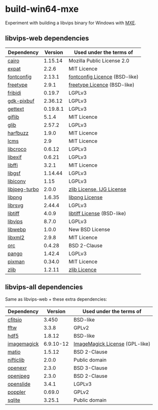 # build-win64-mxe

Experiment with building a libvips binary for Windows with [MXE](https://github.com/mxe/mxe).

## libvips-web dependencies
| Dependency      | Version   | Used under the terms of         |
|-----------------|-----------|---------------------------------|
| [cairo]         | 1.15.14   | Mozilla Public License 2.0      |
| [expat]         | 2.2.6     | MIT Licence                     |
| [fontconfig]    | 2.13.1    | [fontconfig Licence] (BSD-like) |
| [freetype]      | 2.9.1     | [freetype Licence] (BSD-like)   |
| [fribidi]       | 0.19.7    | LGPLv3                          |
| [gdk-pixbuf]    | 2.36.12   | LGPLv3                          |
| [gettext]       | 0.19.8.1  | LGPLv3                          |
| [giflib]        | 5.1.4     | MIT Licence                     |
| [glib]          | 2.57.2    | LGPLv3                          |
| [harfbuzz]      | 1.9.0     | MIT Licence                     |
| [lcms]          | 2.9       | MIT Licence                     |
| [libcroco]      | 0.6.12    | LGPLv3                          |
| [libexif]       | 0.6.21    | LGPLv3                          |
| [libffi]        | 3.2.1     | MIT Licence                     |
| [libgsf]        | 1.14.44   | LGPLv3                          |
| [libiconv]      | 1.15      | LGPLv3                          |
| [libjpeg-turbo] | 2.0.0     | [zlib License, IJG License]     |
| [libpng]        | 1.6.35    | [libpng License]                |
| [librsvg]       | 2.44.4    | LGPLv3                          |
| [libtiff]       | 4.0.9     | [libtiff License] (BSD-like)    |
| [libvips]       | 8.7.0     | LGPLv3                          |
| [libwebp]       | 1.0.0     | New BSD License                 |
| [libxml2]       | 2.9.8     | MIT Licence                     |
| [orc]           | 0.4.28    | BSD 2-Clause                    |
| [pango]         | 1.42.4    | LGPLv3                          |
| [pixman]        | 0.34.0    | MIT Licence                     |
| [zlib]          | 1.2.11    | [zlib Licence]                  |

[cairo]: https://cairographics.org/
[expat]: https://github.com/libexpat/libexpat
[fontconfig]: https://www.fontconfig.org/
[fontconfig Licence]: https://cgit.freedesktop.org/fontconfig/tree/COPYING
[freetype]: https://www.freetype.org/
[freetype Licence]: http://git.savannah.gnu.org/cgit/freetype/freetype2.git/tree/docs/FTL.TXT
[fribidi]: https://github.com/fribidi/fribidi
[gdk-pixbuf]: https://github.com/GNOME/gdk-pixbuf
[gettext]: https://www.gnu.org/software/gettext/
[giflib]: https://sourceforge.net/projects/giflib/
[glib]: https://github.com/GNOME/glib
[harfbuzz]: https://github.com/harfbuzz/harfbuzz
[lcms]: https://github.com/mm2/Little-CMS
[libcroco]: https://github.com/GNOME/libcroco
[libexif]: https://github.com/libexif/libexif
[libffi]: https://sourceware.org/libffi/
[libgsf]: https://github.com/GNOME/libgsf
[libiconv]: https://www.gnu.org/software/libiconv/
[libjpeg-turbo]: https://github.com/libjpeg-turbo/libjpeg-turbo
[zlib License, IJG License]: https://github.com/libjpeg-turbo/libjpeg-turbo/blob/master/LICENSE.md
[libpng]: https://github.com/glennrp/libpng
[libpng License]: http://www.libpng.org/pub/png/src/libpng-LICENSE.txt
[librsvg]: https://github.com/GNOME/librsvg
[libtiff]: http://www.simplesystems.org/libtiff/
[libtiff License]: http://www.simplesystems.org/libtiff/misc.html
[libvips]: https://github.com/jcupitt/libvips
[libwebp]: https://github.com/webmproject/libwebp
[libxml2]: https://github.com/GNOME/libxml2
[orc]: https://github.com/GStreamer/orc
[pango]: https://www.pango.org/
[pixman]: http://www.pixman.org/
[zlib]: https://zlib.net/
[zlib Licence]: https://github.com/madler/zlib/blob/master/zlib.h

## libvips-all dependencies
Same as libvips-web + these extra dependencies:

| Dependency      | Version   | Used under the terms of          |
|-----------------|-----------|----------------------------------|
| [cfitsio]       | 3.450     | BSD-like                         |
| [fftw]          | 3.3.8     | GPLv2                            |
| [hdf5]          | 1.8.12    | BSD-like                         |
| [imagemagick]   | 6.9.10-12 | [ImageMagick License] (GPL-like) |
| [matio]         | 1.5.12    | BSD 2-Clause                     |
| [nifticlib]     | 2.0.0     | Public domain                    |
| [openexr]       | 2.3.0     | BSD 3-Clause                     |
| [openjpeg]      | 2.3.0     | BSD 2-Clause                     |
| [openslide]     | 3.4.1     | LGPLv3                           |
| [poppler]       | 0.69.0    | GPLv2                            |
| [sqlite]        | 3.25.1    | Public domain                    |

[cfitsio]: https://heasarc.gsfc.nasa.gov/fitsio/
[hdf5]: https://www.hdfgroup.org/solutions/hdf5/
[fftw]: https://github.com/FFTW/fftw3
[imagemagick]: https://github.com/ImageMagick/ImageMagick6
[ImageMagick License]: https://www.imagemagick.org/script/license.php
[matio]: https://github.com/tbeu/matio
[nifticlib]: https://nifti.nimh.nih.gov/
[openexr]: https://github.com/openexr/openexr
[openjpeg]: http://www.openjpeg.org/
[openslide]: https://github.com/openslide/openslide
[poppler]: https://poppler.freedesktop.org/
[sqlite]: https://www.sqlite.org/
